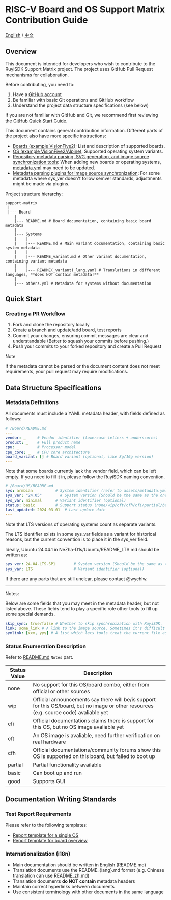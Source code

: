 # RISC-V Board and OS Support Matrix Contribution Guide

[English](./CONTRIBUTING.md) / [中文](./CONTRIBUTING_zh.md)

## Overview

This document is intended for developers who wish to contribute to the RuyiSDK Support Matrix project. The project uses GitHub Pull Request mechanisms for collaboration.

Before contributing, you need to:
1. Have a [GitHub account](https://github.com/signup)
2. Be familiar with basic Git operations and GitHub workflow
3. Understand the project data structure specifications (see below)

If you are not familiar with GitHub and Git, we recommend first reviewing the [GitHub Quick Start Guide](https://docs.github.com/en/get-started/quickstart/hello-world).

This document contains general contribution information. Different parts of the project also have more specific instructions:
- [Boards (example VisionFive2)](./VisionFive2/README.md): List and description of supported boards.
- [OS (example VisionFive2/Alpine)](./VisionFive2/Alpine/README.md): Supported operating system variants.
- [Repository metadata parsing, SVG generation, and image source synchronization tools](./assets/): When adding new boards or operating systems, [metadata.yml](./assets/metadata.yml) may need to be updated.
- [Metadata parsing plugins for image source synchronization](./assets/src/ruyi_index_updator/upload_plugin): For some metadata where sys_ver doesn't follow semver standards, adjustments might be made via plugins.

Project structure hierarchy:

```plaintext
support-matrix
 |
 |--- Board
    |
    |--- README.md # Board documentation, containing basic board metadata
    |
    |--- Systems
    |    |
    |    |--- README.md # Main variant documentation, containing basic system metadata
    |    |
    |    |--- README_variant.md # Other variant documentation, containing variant metadata
    |    |
    |    |--- README(_variant)_lang.yaml # Translations in different languages, **does NOT contain metadata!**
    |
    |--- others.yml # Metadata for systems without documentation
```

## Quick Start

### Creating a PR Workflow

1. Fork and clone the repository locally
2. Create a branch and update/add board, test reports
3. Commit your changes, ensuring commit messages are clear and understandable (Better to squash your commits before pushing.)
4. Push your commits to your forked repository and create a Pull Request

> [!Note]
> If the metadata cannot be parsed or the document content does not meet requirements, your pull request may require modifications.

## Data Structure Specifications

### Metadata Definitions

All documents must include a YAML metadata header, with fields defined as follows:

```yaml
# /Board/README.md
---
vendor: _     # Vendor identifier (lowercase letters + underscores)
product: _    # Full product name
cpu: _        # Processor model
cpu_core: _   # CPU core architecture
board_variant: [] # Board variant (optional, like 8g/16g version)
---
```

Note that some boards currently lack the vendor field, which can be left empty. If you need to fill it in, please follow the RuyiSDK naming convention.

```yaml
# /Board/OS/README.md
sys: armbian          # System identifier (refer to assets/metadata.yml)
sys_ver: "24.05"        # System version (Should be the same as the one of the image, shouldn't add any extra part to match other format like semantic versioning. Prepend `v` is optional. *Notice: something like `24.05` would be seen as a number, so please add quotation if necessary*)
sys_var: minimal      # Variant identifier (optional)
status: basic         # Support status (none/wip/cft/cfh/cfi/partial/basic/good)
last_updated: 2024-03-01  # Last update date
---
```

Note that LTS versions of operating systems count as separate variants.

The LTS identifier exists in some sys_var fields as a variant for historical reasons, but the current convention is to place it in the sys_ver field.

Ideally, Ubuntu 24.04.1 in NeZha-D1s/Ubuntu/README_LTS.md should be written as:

```yaml
sys_ver: 24.04-LTS-SP1        # System version (Should be the same as the one of the image, shouldn't add any extra part to match other format like semantic versioning. Prepend `v` is optional.)
sys_var: LTS                  # Variant identifier (optional)
```

If there are any parts that are still unclear, please contact @wychlw.

---

Notes:

Below are some fields that you may meet in the metadata header, but not listed above. These fields tend to play a specific role other tools to fill up some special demands.

```yaml
skip_sync: true/false # Whether to skip synchronization with RuyiSDK.
link: some_link # A link to the image source. Sometimes it's difficult to generate a link to the image source, so this field is used to provide a link directly.
symlink: [xxx, yyy] # A list which lets tools treat the current file as multiple files. Sometimes a report can cover multiple OS variants, so this field is used to provide a list of OS variants. Like, a image with or with out GUI, or a image with or without some special features.
```

### Status Enumeration Description

Refer to [README.md](./README.md) `Notes` part.

| Status Value | Description                                          |
|--------------|------------------------------------------------------|
| none         | No support for this OS/board combo, either from official or other sources |
| wip          | Official announcements say there will be/is support for this OS/board, but no image or other resources (e.g. source code) avaliable yet |
| cfi          | Official documentations claims there is support for this OS, but no OS image avaliable yet |
| cft          | An OS image is avaliable, need further verification on real hardware |
| cfh          | Official documentations/community forums show this OS is supported on this board, but failed to boot up |
| partial      | Partial functionality available                      |
| basic        | Can boot up and run                                  |
| good         | Supports GUI                                         |

## Documentation Writing Standards

### Test Report Requirements

Please refer to the following templates:

- [Report template for a single OS](./report-template/[board-name]/[os-name]/README.md)
- [Report template for board overview](./report-template/[board-name]/README.md)

### Internationalization (i18n)
- Main documentation should be written in English (README.md)
- Translation documents use the README_{lang}.md format (e.g. Chinese translation can use README_zh.md)
- Translation documents **do NOT contain** metadata headers
- Maintain correct hyperlinks between documents
- Use consistent terminology with other documents in the same language